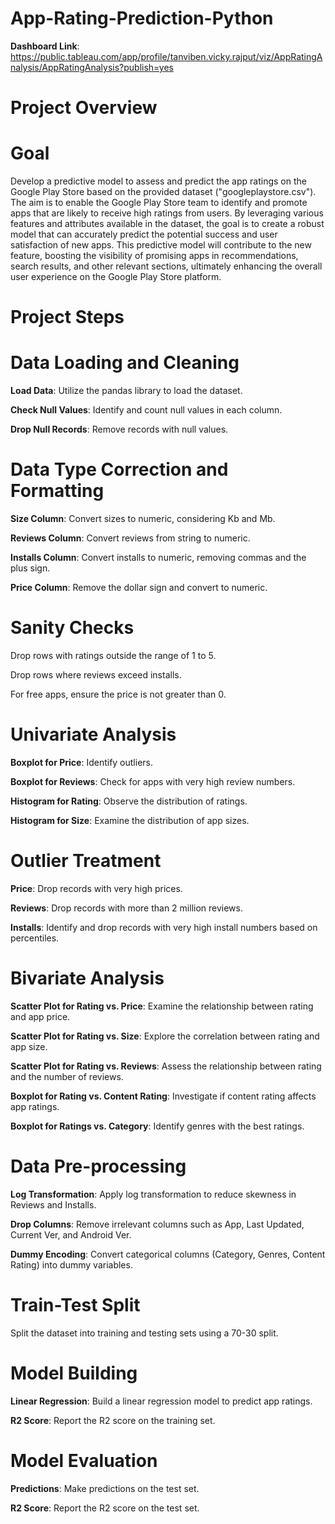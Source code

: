 # App-Rating-Prediction-Python
**Dashboard Link**: https://public.tableau.com/app/profile/tanviben.vicky.rajput/viz/AppRatingAnalysis/AppRatingAnalysis?publish=yes

# Project Overview
# Goal
Develop a predictive model to assess and predict the app ratings on the Google Play Store based on the provided dataset ("googleplaystore.csv"). The aim is to enable the Google Play Store team to identify and promote apps that are likely to receive high ratings from users. By leveraging various features and attributes available in the dataset, the goal is to create a robust model that can accurately predict the potential success and user satisfaction of new apps. This predictive model will contribute to the new feature, boosting the visibility of promising apps in recommendations, search results, and other relevant sections, ultimately enhancing the overall user experience on the Google Play Store platform.

# Project Steps
# Data Loading and Cleaning

**Load Data**: Utilize the pandas library to load the dataset.

**Check Null Values**: Identify and count null values in each column.

**Drop Null Records**: Remove records with null values.

# Data Type Correction and Formatting

**Size Column**: Convert sizes to numeric, considering Kb and Mb.

**Reviews Column**: Convert reviews from string to numeric.

**Installs Column**: Convert installs to numeric, removing commas and the plus sign.

**Price Column**: Remove the dollar sign and convert to numeric.

# Sanity Checks
Drop rows with ratings outside the range of 1 to 5.

Drop rows where reviews exceed installs.

For free apps, ensure the price is not greater than 0.

# Univariate Analysis
**Boxplot for Price**: Identify outliers.

**Boxplot for Reviews**: Check for apps with very high review numbers.

**Histogram for Rating**: Observe the distribution of ratings.

**Histogram for Size**: Examine the distribution of app sizes.

# Outlier Treatment
**Price**: Drop records with very high prices.

**Reviews**: Drop records with more than 2 million reviews.

**Installs**: Identify and drop records with very high install numbers based on percentiles.

# Bivariate Analysis
**Scatter Plot for Rating vs. Price**: Examine the relationship between rating and app price.

**Scatter Plot for Rating vs. Size**: Explore the correlation between rating and app size.

**Scatter Plot for Rating vs. Reviews**: Assess the relationship between rating and the number of reviews.

**Boxplot for Rating vs. Content Rating**: Investigate if content rating affects app ratings.

**Boxplot for Ratings vs. Category**: Identify genres with the best ratings.

# Data Pre-processing
**Log Transformation**: Apply log transformation to reduce skewness in Reviews and Installs.

**Drop Columns**: Remove irrelevant columns such as App, Last Updated, Current Ver, and Android Ver.

**Dummy Encoding**: Convert categorical columns (Category, Genres, Content Rating) into dummy variables.

# Train-Test Split
Split the dataset into training and testing sets using a 70-30 split.

# Model Building
**Linear Regression**: Build a linear regression model to predict app ratings.

**R2 Score**: Report the R2 score on the training set.

# Model Evaluation
**Predictions**: Make predictions on the test set.

**R2 Score**: Report the R2 score on the test set.
